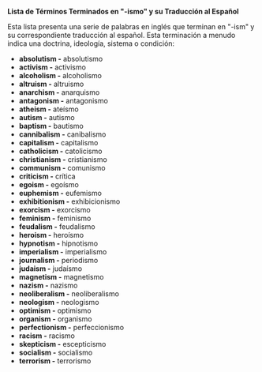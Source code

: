 

**Lista de Términos Terminados en "-ismo" y su Traducción al Español**

Esta lista presenta una serie de palabras en inglés que terminan en "-ism" y su correspondiente traducción al español. Esta terminación a menudo indica una doctrina, ideología, sistema o condición:

*   **absolutism -** absolutismo
*   **activism -** activismo
*   **alcoholism -** alcoholismo
*   **altruism -** altruismo
*   **anarchism -** anarquismo
*   **antagonism -** antagonismo
*   **atheism -** ateísmo
*   **autism -** autismo
*   **baptism -** bautismo
*   **cannibalism -** canibalismo
*   **capitalism -** capitalismo
*   **catholicism -** catolicismo
*   **christianism -** cristianismo
*   **communism -** comunismo
*   **criticism -** crítica
*   **egoism -** egoísmo
*   **euphemism -** eufemismo
*   **exhibitionism -** exhibicionismo
*   **exorcism -** exorcismo
*   **feminism -** feminismo
*   **feudalism -** feudalismo
*   **heroism -** heroísmo
*   **hypnotism -** hipnotismo
*   **imperialism -** imperialismo
*   **journalism -** periodismo
*   **judaism -** judaísmo
*   **magnetism -** magnetismo
*   **nazism -** nazismo
*   **neoliberalism -** neoliberalismo
*   **neologism -** neologismo
*   **optimism -** optimismo
*   **organism -** organismo
*   **perfectionism -** perfeccionismo
*   **racism -** racismo
*   **skepticism -** escepticismo
*   **socialism -** socialismo
*   **terrorism -** terrorismo

